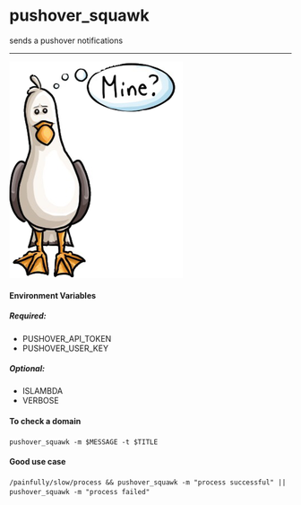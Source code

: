 pushover_squawk
===
sends a pushover notifications
___
![alt text](mine.png "squawk")

#### Environment Variables
##### Required:
* PUSHOVER_API_TOKEN
* PUSHOVER_USER_KEY
##### Optional:
* ISLAMBDA
* VERBOSE
#### To check a domain
```pushover_squawk -m $MESSAGE -t $TITLE```
#### Good use case
```/painfully/slow/process && pushover_squawk -m "process successful" || pushover_squawk -m "process failed"```
